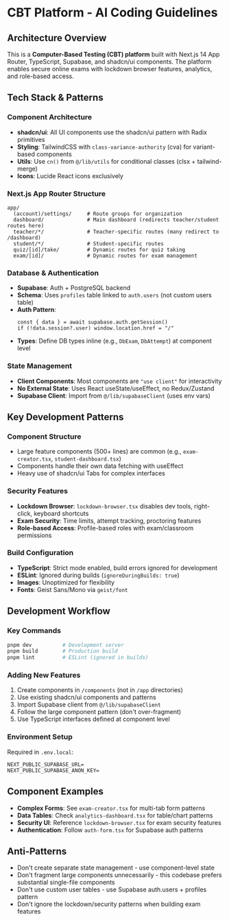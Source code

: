 # CBT Platform - AI Coding Guidelines

## Architecture Overview
This is a **Computer-Based Testing (CBT) platform** built with Next.js 14 App Router, TypeScript, Supabase, and shadcn/ui components. The platform enables secure online exams with lockdown browser features, analytics, and role-based access.

## Tech Stack & Patterns

### Component Architecture
- **shadcn/ui**: All UI components use the shadcn/ui pattern with Radix primitives
- **Styling**: TailwindCSS with `class-variance-authority` (cva) for variant-based components
- **Utils**: Use `cn()` from `@/lib/utils` for conditional classes (clsx + tailwind-merge)
- **Icons**: Lucide React icons exclusively

### Next.js App Router Structure
```
app/
  (account)/settings/     # Route groups for organization
  dashboard/              # Main dashboard (redirects teacher/student routes here)
  teacher/*/              # Teacher-specific routes (many redirect to /dashboard)
  student/*/              # Student-specific routes  
  quiz/[id]/take/         # Dynamic routes for quiz taking
  exam/[id]/              # Dynamic routes for exam management
```

### Database & Authentication
- **Supabase**: Auth + PostgreSQL backend
- **Schema**: Uses `profiles` table linked to `auth.users` (not custom users table)
- **Auth Pattern**: 
  ```tsx
  const { data } = await supabase.auth.getSession()
  if (!data.session?.user) window.location.href = "/"
  ```
- **Types**: Define DB types inline (e.g., `DbExam`, `DbAttempt`) at component level

### State Management
- **Client Components**: Most components are `"use client"` for interactivity
- **No External State**: Uses React useState/useEffect, no Redux/Zustand
- **Supabase Client**: Import from `@/lib/supabaseClient` (uses env vars)

## Key Development Patterns

### Component Structure
- Large feature components (500+ lines) are common (e.g., `exam-creator.tsx`, `student-dashboard.tsx`)
- Components handle their own data fetching with useEffect
- Heavy use of shadcn/ui Tabs for complex interfaces

### Security Features
- **Lockdown Browser**: `lockdown-browser.tsx` disables dev tools, right-click, keyboard shortcuts
- **Exam Security**: Time limits, attempt tracking, proctoring features
- **Role-based Access**: Profile-based roles with exam/classroom permissions

### Build Configuration
- **TypeScript**: Strict mode enabled, build errors ignored for development
- **ESLint**: Ignored during builds (`ignoreDuringBuilds: true`)
- **Images**: Unoptimized for flexibility
- **Fonts**: Geist Sans/Mono via `geist/font`

## Development Workflow

### Key Commands
```bash
pnpm dev          # Development server
pnpm build        # Production build  
pnpm lint         # ESLint (ignored in builds)
```

### Adding New Features
1. Create components in `/components` (not in `/app` directories)
2. Use existing shadcn/ui components and patterns
3. Import Supabase client from `@/lib/supabaseClient`
4. Follow the large component pattern (don't over-fragment)
5. Use TypeScript interfaces defined at component level

### Environment Setup
Required in `.env.local`:
```
NEXT_PUBLIC_SUPABASE_URL=
NEXT_PUBLIC_SUPABASE_ANON_KEY=
```

## Component Examples
- **Complex Forms**: See `exam-creator.tsx` for multi-tab form patterns
- **Data Tables**: Check `analytics-dashboard.tsx` for table/chart patterns  
- **Security UI**: Reference `lockdown-browser.tsx` for exam security features
- **Authentication**: Follow `auth-form.tsx` for Supabase auth patterns

## Anti-Patterns
- Don't create separate state management - use component-level state
- Don't fragment large components unnecessarily - this codebase prefers substantial single-file components
- Don't use custom user tables - use Supabase auth.users + profiles pattern
- Don't ignore the lockdown/security patterns when building exam features